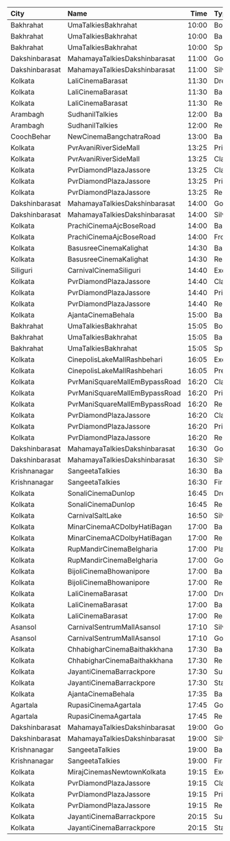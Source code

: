 | City           | Name                          |  Time | Type         | Price | Capacity | Booked |
| :------------- | :---------------------------- | ----: | :----------- | ----: | -------: | -----: |
| Bakhrahat      | UmaTalkiesBakhrahat           | 10:00 | Box          |  220₹ |       46 |     24 |
| Bakhrahat      | UmaTalkiesBakhrahat           | 10:00 | Balcony      |   70₹ |      102 |     21 |
| Bakhrahat      | UmaTalkiesBakhrahat           | 10:00 | SpecialClass |   70₹ |       80 |     80 |
| Dakshinbarasat | MahamayaTalkiesDakshinbarasat | 11:00 | Goldclass    |  100₹ |       68 |     50 |
| Dakshinbarasat | MahamayaTalkiesDakshinbarasat | 11:00 | Silverclass  |   70₹ |      160 |    140 |
| Kolkata        | LaliCinemaBarasat             | 11:30 | DressCircle  |  100₹ |       22 |     16 |
| Kolkata        | LaliCinemaBarasat             | 11:30 | Balcony      |   70₹ |      169 |    142 |
| Kolkata        | LaliCinemaBarasat             | 11:30 | RearStall    |   50₹ |      270 |    216 |
| Arambagh       | SudhanilTalkies               | 12:00 | Balcony      |   35₹ |      400 |    344 |
| Arambagh       | SudhanilTalkies               | 12:00 | RearStall    |   25₹ |      412 |    370 |
| CoochBehar     | NewCinemaBangchatraRoad       | 13:00 | Balcony      |  100₹ |       73 |     30 |
| Kolkata        | PvrAvaniRiverSideMall         | 13:25 | Prime        |  280₹ |       23 |     12 |
| Kolkata        | PvrAvaniRiverSideMall         | 13:25 | Classic      |  210₹ |      359 |     95 |
| Kolkata        | PvrDiamondPlazaJassore        | 13:25 | Classic      |  200₹ |      273 |    144 |
| Kolkata        | PvrDiamondPlazaJassore        | 13:25 | Prime        |  250₹ |       11 |     11 |
| Kolkata        | PvrDiamondPlazaJassore        | 13:25 | Recliner     |  420₹ |       10 |      2 |
| Dakshinbarasat | MahamayaTalkiesDakshinbarasat | 14:00 | Goldclass    |  100₹ |       68 |     50 |
| Dakshinbarasat | MahamayaTalkiesDakshinbarasat | 14:00 | Silverclass  |   70₹ |      160 |    140 |
| Kolkata        | PrachiCinemaAjcBoseRoad       | 14:00 | Balcony      |  150₹ |      177 |    150 |
| Kolkata        | PrachiCinemaAjcBoseRoad       | 14:00 | FrontStall   |  100₹ |      306 |    259 |
| Kolkata        | BasusreeCinemaKalighat        | 14:30 | Balcony      |  110₹ |      320 |    193 |
| Kolkata        | BasusreeCinemaKalighat        | 14:30 | RearStall    |   80₹ |      700 |    620 |
| Siliguri       | CarnivalCinemaSiliguri        | 14:40 | Executive    |  150₹ |      188 |     19 |
| Kolkata        | PvrDiamondPlazaJassore        | 14:40 | Classic      |  200₹ |      100 |     63 |
| Kolkata        | PvrDiamondPlazaJassore        | 14:40 | Prime        |  250₹ |       11 |     11 |
| Kolkata        | PvrDiamondPlazaJassore        | 14:40 | Recliner     |  420₹ |       12 |     12 |
| Kolkata        | AjantaCinemaBehala            | 15:00 | Balcony      |  150₹ |      106 |     75 |
| Bakhrahat      | UmaTalkiesBakhrahat           | 15:05 | Box          |  220₹ |       46 |     24 |
| Bakhrahat      | UmaTalkiesBakhrahat           | 15:05 | Balcony      |   70₹ |      102 |     21 |
| Bakhrahat      | UmaTalkiesBakhrahat           | 15:05 | SpecialClass |   70₹ |       80 |     80 |
| Kolkata        | CinepolisLakeMallRashbehari   | 16:05 | Executive    |  200₹ |       49 |     49 |
| Kolkata        | CinepolisLakeMallRashbehari   | 16:05 | Premium      |  220₹ |       28 |     28 |
| Kolkata        | PvrManiSquareMallEmBypassRoad | 16:20 | Classic      |  200₹ |       45 |      8 |
| Kolkata        | PvrManiSquareMallEmBypassRoad | 16:20 | Prime        |  230₹ |       83 |     78 |
| Kolkata        | PvrManiSquareMallEmBypassRoad | 16:20 | Recliner     |  470₹ |       21 |      8 |
| Kolkata        | PvrDiamondPlazaJassore        | 16:20 | Classic      |  220₹ |      273 |    186 |
| Kolkata        | PvrDiamondPlazaJassore        | 16:20 | Prime        |  260₹ |       11 |     10 |
| Kolkata        | PvrDiamondPlazaJassore        | 16:20 | Recliner     |  430₹ |       10 |     10 |
| Dakshinbarasat | MahamayaTalkiesDakshinbarasat | 16:30 | Goldclass    |  100₹ |       68 |     50 |
| Dakshinbarasat | MahamayaTalkiesDakshinbarasat | 16:30 | Silverclass  |   70₹ |      160 |    140 |
| Krishnanagar   | SangeetaTalkies               | 16:30 | Balcony      |   50₹ |      231 |    165 |
| Krishnanagar   | SangeetaTalkies               | 16:30 | FirstClass   |   30₹ |      513 |    454 |
| Kolkata        | SonaliCinemaDunlop            | 16:45 | DressCircle  |  100₹ |      290 |    221 |
| Kolkata        | SonaliCinemaDunlop            | 16:45 | RearStall    |   60₹ |      936 |    901 |
| Kolkata        | CarnivalSaltLake              | 16:50 | Silver       |  150₹ |      190 |    120 |
| Kolkata        | MinarCinemaACDolbyHatiBagan   | 17:00 | Balcony      |  150₹ |      274 |    168 |
| Kolkata        | MinarCinemaACDolbyHatiBagan   | 17:00 | RearStall    |  100₹ |      575 |    575 |
| Kolkata        | RupMandirCinemaBelgharia      | 17:00 | Platinum     |  100₹ |       48 |     48 |
| Kolkata        | RupMandirCinemaBelgharia      | 17:00 | Gold         |   80₹ |      102 |     76 |
| Kolkata        | BijoliCinemaBhowanipore       | 17:00 | Balcony      |  100₹ |      188 |    130 |
| Kolkata        | BijoliCinemaBhowanipore       | 17:00 | RearStall    |   80₹ |      614 |    258 |
| Kolkata        | LaliCinemaBarasat             | 17:00 | DressCircle  |  100₹ |       22 |     16 |
| Kolkata        | LaliCinemaBarasat             | 17:00 | Balcony      |   70₹ |      169 |    142 |
| Kolkata        | LaliCinemaBarasat             | 17:00 | RearStall    |   50₹ |      270 |    216 |
| Asansol        | CarnivalSentrumMallAsansol    | 17:10 | Silver       |  150₹ |      150 |    134 |
| Asansol        | CarnivalSentrumMallAsansol    | 17:10 | Gold         |  150₹ |       43 |     43 |
| Kolkata        | ChhabigharCinemaBaithakkhana  | 17:30 | Balcony      |   80₹ |      144 |     94 |
| Kolkata        | ChhabigharCinemaBaithakkhana  | 17:30 | RearStall    |   60₹ |      502 |    210 |
| Kolkata        | JayantiCinemaBarrackpore      | 17:30 | SuperStall   |  200₹ |      183 |    145 |
| Kolkata        | JayantiCinemaBarrackpore      | 17:30 | Stall        |  200₹ |       39 |     39 |
| Kolkata        | AjantaCinemaBehala            | 17:35 | Balcony      |  150₹ |      106 |    105 |
| Agartala       | RupasiCinemaAgartala          | 17:45 | GoldClass    |  150₹ |      205 |    165 |
| Agartala       | RupasiCinemaAgartala          | 17:45 | Recliners    |  350₹ |       16 |      6 |
| Dakshinbarasat | MahamayaTalkiesDakshinbarasat | 19:00 | Goldclass    |  100₹ |       68 |     50 |
| Dakshinbarasat | MahamayaTalkiesDakshinbarasat | 19:00 | Silverclass  |   70₹ |      160 |    140 |
| Krishnanagar   | SangeetaTalkies               | 19:00 | Balcony      |   50₹ |      231 |    165 |
| Krishnanagar   | SangeetaTalkies               | 19:00 | FirstClass   |   30₹ |      513 |    454 |
| Kolkata        | MirajCinemasNewtownKolkata    | 19:15 | Executive    |  170₹ |       85 |     17 |
| Kolkata        | PvrDiamondPlazaJassore        | 19:15 | Classic      |  220₹ |      273 |    185 |
| Kolkata        | PvrDiamondPlazaJassore        | 19:15 | Prime        |  260₹ |       11 |     11 |
| Kolkata        | PvrDiamondPlazaJassore        | 19:15 | Recliner     |  430₹ |       10 |     10 |
| Kolkata        | JayantiCinemaBarrackpore      | 20:15 | SuperStall   |  200₹ |      183 |    145 |
| Kolkata        | JayantiCinemaBarrackpore      | 20:15 | Stall        |  200₹ |       39 |     39 |